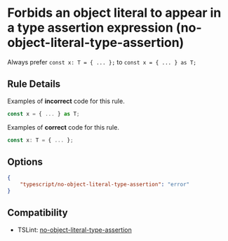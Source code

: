 # Forbids an object literal to appear in a type assertion expression (no-object-literal-type-assertion)

Always prefer `const x: T = { ... };` to `const x = { ... } as T;`

## Rule Details

Examples of **incorrect** code for this rule.

```ts
const x = { ... } as T;
```

Examples of **correct** code for this rule.

```ts
const x: T = { ... };
```

## Options
```json
{
    "typescript/no-object-literal-type-assertion": "error"
}
```

## Compatibility

* TSLint: [no-object-literal-type-assertion](https://palantir.github.io/tslint/rules/no-object-literal-type-assertion/)
